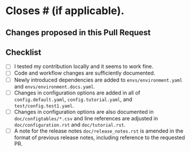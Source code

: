 # Closes # (if applicable).

## Changes proposed in this Pull Request


## Checklist

- [ ] I tested my contribution locally and it seems to work fine.
- [ ] Code and workflow changes are sufficiently documented.
- [ ] Newly introduced dependencies are added to `envs/environment.yaml` and `envs/environment.docs.yaml`.
- [ ] Changes in configuration options are added in all of `config.default.yaml`, `config.tutorial.yaml`, and `test/config.test1.yaml`.
- [ ] Changes in configuration options are also documented in `doc/configtables/*.csv` and line references are adjusted in `doc/configuration.rst` and `doc/tutorial.rst`.
- [ ] A note for the release notes `doc/release_notes.rst` is amended in the format of previous release notes, including reference to the requested PR.
